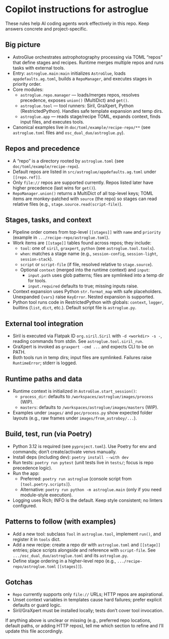 # Copilot instructions for astroglue

These rules help AI coding agents work effectively in this repo. Keep answers concrete and project-specific.

## Big picture
- AstroGlue orchestrates astrophotography processing via TOML “repos” that define stages and recipes. Runtime merges multiple repos and runs tasks with external tools.
- Entry: `astroglue.main:main` initializes `AstroGlue`, loads `appdefaults.ag.toml`, builds a `RepoManager`, and executes stages in priority order.
- Core modules:
  - `astroglue.repo.manager` — loads/merges repos, resolves precedence, exposes `union()` (MultiDict) and `get()`.
  - `astroglue.tool` — tool runners: Siril, GraXpert, Python (RestrictedPython). Handles safe template expansion and temp dirs.
  - `astroglue.app` — reads stage/recipe TOML, expands context, finds input files, and executes tools.
- Canonical examples live in `doc/toml/example/recipe-repo/**` (see `astroglue.toml` files and `osc_dual_duo/astroglue.py`).

## Repos and precedence
- A “repo” is a directory rooted by `astroglue.toml` (see `doc/toml/example/recipe-repo`).
- Default repos are listed in `src/astroglue/appdefaults.ag.toml` under `[[repo.ref]]`.
- Only `file://` repos are supported currently. Repos listed later have higher precedence (last wins for `get()`).
- `RepoManager.union()` returns a MultiDict of all top-level keys; TOML items are monkey-patched with `source` (the repo) so stages can read relative files (e.g., `stage.source.read(script-file)`).

## Stages, tasks, and context
- Pipeline order comes from top-level `[[stages]]` with `name` and `priority` (example in `.../recipe-repo/astroglue.toml`).
- Work items are `[[stage]]` tables found across repos; they include:
  - `tool`: one of `siril`, `graxpert`, `python` (see `astroglue.tool.tools`).
  - `when`: matches a stage name (e.g., `session-config`, `session-light`, `session-stack`).
  - `script` or `script-file` (if file, resolved relative to `stage.source`).
  - Optional `context` (merged into the runtime context) and `input`:
    - `input.path` uses glob patterns; files are symlinked into a temp dir for tools.
    - `input.required` defaults to true; missing inputs raise.
- Context expansion uses Python `str.format_map` with safe placeholders. Unexpanded `{vars}` raise `KeyError`. Nested expansion is supported.
- Python tool runs code in RestrictedPython with globals: `context`, `logger`, builtins (`list`, `dict`, etc.). Default script file is `astroglue.py`.

## External tool integration
- Siril is executed via Flatpak ID `org.siril.Siril` with `-d <workdir> -s -`, reading commands from stdin. See `astroglue.tool.siril_run`.
- GraXpert is invoked as `graxpert -cmd ...` and expects CLI to be on PATH.
- Both tools run in temp dirs; input files are symlinked. Failures raise `RuntimeError`; stderr is logged.

## Runtime paths and data
- Runtime context is initialized in `AstroGlue.start_session()`:
  - `process_dir`: defaults to `/workspaces/astroglue/images/process` (WIP).
  - `masters`: defaults to `/workspaces/astroglue/images/masters` (WIP).
- Examples under `images/` and `poc/process.py` show expected folder layouts (e.g., raw frames under `images/from_astroboy/...`).

## Build, test, run (via Poetry)
- Python 3.12 is required (see `pyproject.toml`). Use Poetry for env and commands; don’t create/activate venvs manually.
- Install deps (including dev): `poetry install --with dev`
- Run tests: `poetry run pytest` (unit tests live in `tests/`; focus is repo precedence logic).
- Run the app:
  - Preferred: `poetry run astroglue` (console script from `[tool.poetry.scripts]`).
  - Alternative: `poetry run python -m astroglue.main` (only if you need module-style execution).
- Logging uses Rich; INFO is the default. Keep style consistent; no linters configured.

## Patterns to follow (with examples)
- Add a new tool: subclass `Tool` in `astroglue.tool`, implement `run()`, and register it in `tools` dict.
- Add a new recipe: create a repo dir with `astroglue.toml` and `[[stage]]` entries; place scripts alongside and reference with `script-file`. See `.../osc_dual_duo/astroglue.toml` and its `astroglue.py`.
- Define stage ordering in a higher-level repo (e.g., `.../recipe-repo/astroglue.toml` `[[stages]]`).

## Gotchas
- `Repo` currently supports only `file://` URLs; HTTP repos are aspirational.
- Unset context variables in templates cause hard failures; prefer explicit defaults or guard logic.
- Siril/GraXpert must be installed locally; tests don’t cover tool invocation.

If anything above is unclear or missing (e.g., preferred repo locations, default paths, or adding HTTP repos), tell me which section to refine and I’ll update this file accordingly.